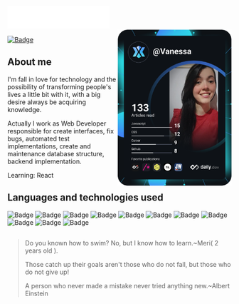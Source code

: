 <img src="header.svg" alt="Header">
<div align="left">
<a href="https://app.daily.dev/Vanessa" target="_blank">
    <img
      width="256"
      align="right"
      src="devcard.svg"
      alt="Vanessa Santana's Dev Card"
    />
  </a>
</div>

[![Badge](https://img.shields.io/badge/-linkedin-%230077B5?style=flat-square&logo=linkedin&logoColor=white)](https://www.linkedin.com/in/vanessa-dev/)

## About me

I'm fall in love for technology and the possibility of transforming people's lives a little bit with it,
with a big desire always be acquiring knowledge. 

Actually I work as Web Developer responsible for create interfaces, fix bugs, automated test implementations, create and maintenance database structure, backend implementation.

Learning: React

## Languages and technologies used 

![Badge](https://img.shields.io/badge/HTML5-E34F26?style=for-the-badge&logo=html5&logoColor=white)
![Badge](https://img.shields.io/badge/CSS3-1572B6?style=for-the-badge&logo=css3&logoColor=white)
![Badge](https://img.shields.io/badge/JavaScript-F7DF1E?style=for-the-badge&logo=javascript&logoColor=black)
![Badge](https://img.shields.io/badge/jQuery-0769AD?style=for-the-badge&logo=jquery&logoColor=white)
![Badge](https://img.shields.io/badge/Cypress-17202C?style=for-the-badge&logo=Cypress&logoColor=white)
![Badge](https://img.shields.io/badge/Bootstrap-563D7C?style=for-the-badge&logo=bootstrap&logoColor=white)
![Badge](https://img.shields.io/badge/PHP-777BB4?style=for-the-badge&logo=php&logoColor=white)
![Badge](https://img.shields.io/badge/CodeIgniter-F05032?style=for-the-badge&logo=CodeIgniter&logoColor=white)
![Badge](https://img.shields.io/badge/MySQL-00000F?style=for-the-badge&logo=mysql&logoColor=white)
![Badge](https://img.shields.io/badge/Git-F05032?style=for-the-badge&logo=Git&logoColor=white)
![Badge](https://img.shields.io/badge/Jira-0052CC?style=for-the-badge&logo=Jira&logoColor=white)

##

> Do you known how to swim? No, but I know how to learn.~Meri( 2 years old ).
> 
> Those catch up their goals aren't those who do not fall, but those who do not give up!
>
>A person who never made a mistake never tried anything new.~Albert Einstein

